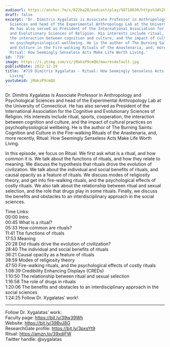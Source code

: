 ```yaml
---
audiourl: https://anchor.fm/s/822ba20/podcast/play/58718630/https%3A%2F%2Fd3ctxlq1ktw2nl.cloudfront.net%2Fstaging%2F2022-9-7%2Ff64c79b5-4ded-1e76-1e47-cb94f959ccc6.m4a
draft: false
excerpt: 'Dr. Dimitris Xygalatas is Associate Professor in Anthropology and Psychological
  Sciences and head of the Experimental Anthropology Lab at the University of Connecticut.
  He has also served as President of the International Association for the Cognitive
  and Evolutionary Sciences of Religion. His interests include ritual, sports, cooperation,
  the interaction between cognition and culture, and the impact of cultural practices
  on psychophysiological wellbeing. He is the author of The Burning Saints: Cognition
  and Culture in the Fire-walking Rituals of the Anastenaria, and, more recently,
  Ritual: How Seemingly Senseless Acts Make Life Worth Living.'
id: '719'
image: https://i.ytimg.com/vi/jMaksP9cmQU/maxresdefault.jpg
publishDate: 2022-12-19
title: '#719 Dimitris Xygalatas - Ritual: How Seemingly Senseless Acts Make Life Worth
  Living'
youtubeid: jMaksP9cmQU
---
```

<div class="timelinks">

Dr. Dimitris Xygalatas is Associate Professor in Anthropology and Psychological Sciences and head of the Experimental Anthropology Lab at the University of Connecticut. He has also served as President of the International Association for the Cognitive and Evolutionary Sciences of Religion. His interests include ritual, sports, cooperation, the interaction between cognition and culture, and the impact of cultural practices on psychophysiological wellbeing. He is the author of The Burning Saints: Cognition and Culture in the Fire-walking Rituals of the Anastenaria, and, more recently, Ritual: How Seemingly Senseless Acts Make Life Worth Living.

In this episode, we focus on Ritual. We first ask what is a ritual, and how common it is. We talk about the functions of rituals, and how they relate to meaning. We discuss the hypothesis that rituals drove the evolution of civilization. We talk about the individual and social benefits of rituals, and causal opacity as a feature of rituals. We discuss modes of religiosity theory, and get into fire-walking rituals, and the psychological effects of costly rituals. We also talk about the relationship between ritual and sexual selection, and the role that drugs play in some rituals. Finally, we discuss the benefits and obstacles to an interdisciplinary approach in the social sciences.

Time Links:  
<time>00:00</time> Intro  
<time>00:45</time> What is a ritual?  
<time>05:33</time> How common are rituals?  
<time>11:41</time> The functions of rituals  
<time>17:53</time> Meaning  
<time>20:28</time> Did rituals drive the evolution of civilization?  
<time>28:40</time> The individual and social benefits of rituals  
<time>36:21</time> Causal opacity as a feature of rituals  
<time>38:59</time> Modes of religiosity theory  
<time>47:50</time> Fire-walking rituals, and the psychological effects of costly rituals  
<time>1:08:39</time> Credibility Enhancing Displays (CREDs)  
<time>1:10:50</time> The relationship between ritual and sexual selection  
<time>1:16:58</time> The role of drugs in rituals  
<time>1:20:06</time> The benefits and obstacles to an interdisciplinary approach in the social sciences  
<time>1:24:25</time> Follow Dr. Xygalatas’ work!

---

Follow Dr. Xygalatas’ work:  
Faculty page: https://bit.ly/39w39Wh  
Website: https://bit.ly/39BvJ8G  
ResearchGate profile: https://bit.ly/3pxsYt9  
Ritual: https://amzn.to/39xdjFW  
Twitter handle: @xygalatas
</div>

